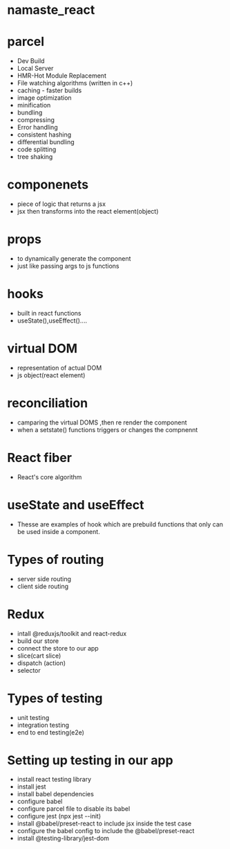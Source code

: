 # namaste_react


# parcel
- Dev Build
- Local Server
- HMR-Hot Module Replacement
- File watching algorithms (written in c++)
- caching - faster builds
- image optimization
- minification
- bundling
- compressing
- Error handling
- consistent hashing
- differential bundling
- code splitting
- tree shaking

# componenets
- piece of logic that returns a jsx 
- jsx then transforms into the react element(object)

# props
- to dynamically generate the component
- just like passing args to js functions

# hooks
- built in react functions
- useState(),useEffect()....

# virtual DOM
- representation of actual DOM
- js object(react element)

# reconciliation
- camparing the virtual DOMS ,then re render the component 
- when a setstate() functions triggers or changes the compnennt

# React fiber
- React's core algorithm

# useState and useEffect
- Thesse are examples of hook which are prebuild functions that only can be used inside a component.

# Types of routing
- server side routing 
- client side routing


# Redux
- intall @reduxjs/toolkit and react-redux
- build our store
- connect the store to our app
- slice(cart slice)
- dispatch (action)
- selector

# Types of testing
- unit testing
- integration testing
- end to end testing(e2e)

# Setting up testing in our app
- install react testing library
- install jest
- install babel dependencies
- configure babel
- configure parcel file to disable its babel
- configure jest (npx jest --init)
- install @babel/preset-react to include jsx inside the test case
- configure the babel config to include the  @babel/preset-react
- install @testing-library/jest-dom